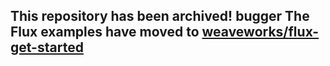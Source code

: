 ## This repository has been archived! bugger The Flux examples have moved to [weaveworks/flux-get-started](https://github.com/weaveworks/flux-get-started)
